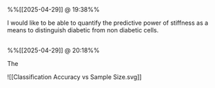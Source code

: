 
## 
%%[[2025-04-29]] @ 19:38%%

I would like to be able to quantify the predictive power of stiffness as a means to distinguish diabetic from non diabetic cells.

##
%%[[2025-04-29]] @ 20:18%%

The 

![[Classification Accuracy vs Sample Size.svg]]